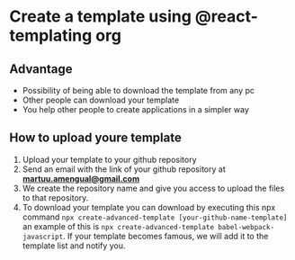 # Create a template using @react-templating org

## Advantage

- Possibility of being able to download the template from any pc
- Other people can download your template
- You help other people to create applications in a simpler way

## How to upload youre template

1. Upload your template to your github repository
2. Send an email with the link of your github repository at **martuu.amengual@gmail.com**
3. We create the repository name and give you access to upload the files to that repository.
4. To download your template you can download by executing this npx command `npx create-advanced-template [your-github-name-template]` an example of this is `npx create-advanced-template babel-webpack-javascript`. If your template becomes famous, we will add it to the template list and notify you.
